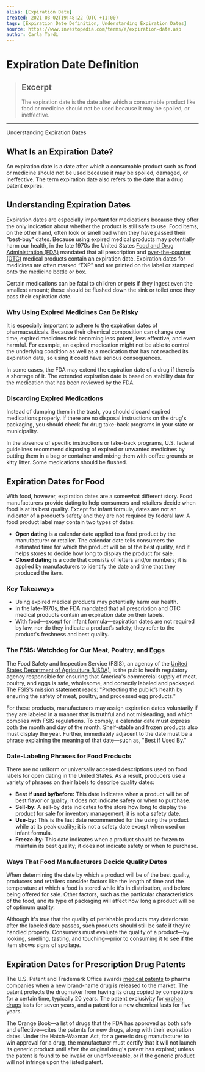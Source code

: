 ```yaml
---
alias: [Expiration Date]
created: 2021-03-02T19:48:22 (UTC +11:00)
tags: [Expiration Date Definition, Understanding Expiration Dates]
source: https://www.investopedia.com/terms/e/expiration-date.asp
author: Carla Tardi
---
```


# Expiration Date Definition

> ## Excerpt
> The expiration date is the date after which a consumable product like food or medicine should not be used because it may be spoiled, or ineffective.

---

Understanding Expiration Dates
## What Is an Expiration Date?

An expiration date is a date after which a consumable product such as food or medicine should not be used because it may be spoiled, damaged, or ineffective. The term expiration date also refers to the date that a drug patent expires.

## Understanding Expiration Dates

Expiration dates are especially important for medications because they offer the only indication about whether the product is still safe to use. Food items, on the other hand, often look or smell bad when they have passed their "best-buy" dates. Because using expired medical products may potentially harm our health, in the late 1970s the United States [Food and Drug Administration (FDA)](https://www.investopedia.com/terms/f/fda.asp) mandated that all prescription and [over-the-counter (OTC)](https://www.investopedia.com/terms/o/otc.asp) medical products contain an expiration date. Expiration dates for medicines are often marked “EXP” and are printed on the label or stamped onto the medicine bottle or box.

Certain medications can be fatal to children or pets if they ingest even the smallest amount; these should be flushed down the sink or toilet once they pass their expiration date.

### Why Using Expired Medicines Can Be Risky

It is especially important to adhere to the expiration dates of pharmaceuticals. Because their chemical composition can change over time, expired medicines risk becoming less potent, less effective, and even harmful. For example, an expired medication might not be able to control the underlying condition as well as a medication that has not reached its expiration date, so using it could have serious consequences.

In some cases, the FDA may extend the expiration date of a drug if there is a shortage of it. The extended expiration date is based on stability data for the medication that has been reviewed by the FDA.

### Discarding Expired Medications

Instead of dumping them in the trash, you should discard expired medications properly. If there are no disposal instructions on the drug's packaging, you should check for drug take-back programs in your state or municipality.

In the absence of specific instructions or take-back programs, U.S. federal guidelines recommend disposing of expired or unwanted medicines by putting them in a bag or container and mixing them with coffee grounds or kitty litter. Some medications should be flushed.

## Expiration Dates for Food

With food, however, expiration dates are a somewhat different story. Food manufacturers provide dating to help consumers and retailers decide when food is at its best quality. Except for infant formula, dates are not an indicator of a product’s safety and they are not required by federal law. A food product label may contain two types of dates:

-   **Open dating** is a calendar date applied to a food product by the manufacturer or retailer. The calendar date tells consumers the estimated time for which the product will be of the best quality, and it helps stores to decide how long to display the product for sale.
-   **Closed dating** is a code that consists of letters and/or numbers; it is applied by manufacturers to identify the date and time that they produced the item.

### Key Takeaways

-   Using expired medical products may potentially harm our health.
-   In the late-1970s, the FDA mandated that all prescription and OTC medical products contain an expiration date on their labels. 
-   With food—except for infant formula—expiration dates are not required by law, nor do they indicate a product’s safety; they refer to the product's freshness and best quality.

### The FSIS: Watchdog for Our Meat, Poultry, and Eggs

The Food Safety and Inspection Service (FSIS), an agency of the [United States Department of Agriculture (USDA)](https://www.investopedia.com/terms/u/usda.asp), is the public health regulatory agency responsible for ensuring that America's commercial supply of meat, poultry, and eggs is safe, wholesome, and correctly labeled and packaged. The FSIS's [mission statement](https://www.investopedia.com/terms/m/missionstatement.asp) reads: "Protecting the public’s health by ensuring the safety of meat, poultry, and processed egg products." 

For these products, manufacturers may assign expiration dates voluntarily if they are labeled in a manner that is truthful and not misleading, and which complies with FSIS regulations. To comply, a calendar date must express both the month and day of the month. Shelf-stable and frozen products also must display the year. Further, immediately adjacent to the date must be a phrase explaining the meaning of that date—such as, "Best if Used By."

### Date-Labeling Phrases for Food Products

There are no uniform or universally accepted descriptions used on food labels for open dating in the United States. As a result, producers use a variety of phrases on their labels to describe quality dates: 

-   **Best if used by/before:** This date indicates when a product will be of best flavor or quality; it does not indicate safety or when to purchase.
-   **Sell-by:** A sell-by date indicates to the store how long to display the product for sale for inventory management; it is not a safety date. 
-   **Use-by:** This is the last date recommended for the using the product while at its peak quality; it is not a safety date except when used on infant formula.
-   **Freeze-by:** This date indicates when a product should be frozen to maintain its best quality; it does not indicate safety or when to purchase.

### Ways That Food Manufacturers Decide Quality Dates

When determining the date by which a product will be of the best quality, producers and retailers consider factors like the length of time and the temperature at which a food is stored while it's in distribution, and before being offered for sale. Other factors, such as the particular characteristics of the food, and its type of packaging will affect how long a product will be of optimum quality.

Although it's true that the quality of perishable products may deteriorate after the labeled date passes, such products should still be safe if they're handled properly. Consumers must evaluate the quality of a product—by looking, smelling, tasting, and touching—prior to consuming it to see if the item shows signs of spoilage.

## Expiration Dates for Prescription Drug Patents

The U.S. Patent and Trademark Office awards [medical patents](https://www.investopedia.com/terms/m/medical-patent.asp) to pharma companies when a new brand-name drug is released to the market. The patent protects the drugmaker from having its drug copied by competitors for a certain time, typically 20 years. The patent exclusivity for [orphan drugs](https://www.investopedia.com/ask/answers/06/orphandrugstatus.asp) lasts for seven years, and a patent for a new chemical lasts for five years.

The Orange Book—a list of drugs that the FDA has approved as both safe and effective—cites the patents for new drugs, along with their expiration dates. Under the Hatch-Waxman Act, for a generic drug manufacturer to win approval for a drug, the manufacturer must certify that it will not launch its generic product until after the original drug's patent has expired; unless the patent is found to be invalid or unenforceable, or if the generic product will not infringe upon the listed patent.
